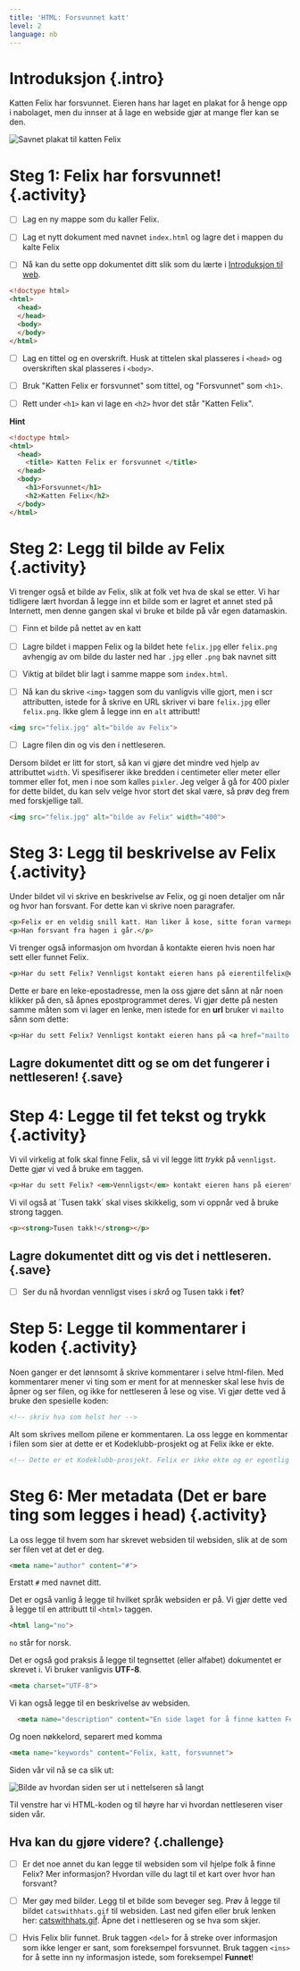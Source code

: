 ```yaml
---
title: 'HTML: Forsvunnet katt'
level: 2
language: nb
---
```



# Introduksjon {.intro}

Katten Felix har forsvunnet. Eieren hans har laget en plakat for å henge opp i
nabolaget, men du innser at å lage en webside gjør at mange fler kan se den.

![Savnet plakat til katten Felix](missingcat.png)


# Steg 1: Felix har forsvunnet! {.activity}

- [ ] Lag en ny mappe som du kaller Felix.

- [ ] Lag et nytt dokument med navnet `index.html` og lagre det i mappen du kalte Felix

- [ ] Nå kan du sette opp dokumentet ditt slik som du lærte i [Introduksjon til
      web](../introduksjon_til_web/introduksjon_til_web.html).

```html
<!doctype html>
<html>
  <head>
  </head>
  <body>
  </body>
</html>
```

- [ ] Lag en tittel og en overskrift. Husk at tittelen skal plasseres i `<head>`
      og overskriften skal plasseres i `<body>`.

- [ ] Bruk "Katten Felix er forsvunnet" som tittel, og "Forsvunnet" som `<h1>`.

- [ ] Rett under `<h1>` kan vi lage en `<h2>` hvor det står "Katten Felix".


<toggle>
  <strong>Hint</strong>
  <hide>

```html
<!doctype html>
<html>
  <head>
    <title> Katten Felix er forsvunnet </title>
  </head>
  <body>
    <h1>Forsvunnet</h1>
    <h2>Katten Felix</h2>
  </body>
</html>
```
  </hide>
</toggle>


# Steg 2: Legg til bilde av Felix {.activity}

Vi trenger også et bilde av Felix, slik at folk vet hva de skal se etter. Vi har
tidligere lært hvordan å legge inn et bilde som er lagret et annet sted på
Internett, men denne gangen skal vi bruke et bilde på vår egen datamaskin.

- [ ] Finn et bilde på nettet av en katt

- [ ] Lagre bildet i mappen Felix og la bildet hete `felix.jpg` eller
      `felix.png` avhengig av om bilde du laster ned har `.jpg` eller `.png` bak
      navnet sitt

- [ ] Viktig at bildet blir lagt i samme mappe som `index.html`.

- [ ] Nå kan du skrive `<img>` taggen som du vanligvis ville gjort, men i scr
      attributten, istede for å skrive en URL skriver vi bare `felix.jpg` eller
      `felix.png`. Ikke glem å legge inn en `alt` attributt!

```html
<img src="felix.jpg" alt="bilde av Felix">
```

- [ ] Lagre filen din og vis den i nettleseren.

Dersom bildet er litt for stort, så kan vi gjøre det mindre ved hjelp av
attributtet `width`. Vi spesifiserer ikke bredden i centimeter eller meter eller
tommer eller fot, men i noe som kalles `pixler`. Jeg velger å gå for 400 pixler
for dette bildet, du kan selv velge hvor stort det skal være, så prøv deg frem
med forskjellige tall.

```html
<img src="felix.jpg" alt="bilde av Felix" width="400">
```



# Steg 3: Legg til beskrivelse av Felix {.activity}


Under bildet vil vi skrive en beskrivelse av Felix, og gi noen detaljer om når
og hvor han forsvant. For dette kan vi skrive noen paragrafer.

```html
<p>Felix er en veldig snill katt. Han liker å kose, sitte foran varmepumpa og lekemusa si. Pelsen hans er oransje. </p>
<p>Han forsvant fra hagen i går.</p>
```

Vi trenger også informasjon om hvordan å kontakte eieren hvis noen har sett
eller funnet Felix.

```html
<p>Har du sett Felix? Vennligst kontakt eieren hans på eierentilfelix@email.com</p>
```

Dette er bare en leke-epostadresse, men la oss gjøre det sånn at når noen
klikker på den, så åpnes epostprogrammet deres. Vi gjør dette på nesten samme
måten som vi lager en lenke, men istede for en __url__ bruker vi `mailto` sånn
som dette:

```html
<p>Har du sett Felix? Vennligst kontakt eieren hans på <a href="mailto:eierentilfelix@email.com">eierentilfelix@email.com</a></p>
```

## Lagre dokumentet ditt og se om det fungerer i nettleseren! {.save}


# Step 4: Legge til fet tekst og trykk {.activity}

Vi vil virkelig at folk skal finne Felix, så vi vil legge litt *trykk* på
`vennligst`. Dette gjør vi ved å bruke em taggen.

```html
<p>Har du sett Felix? <em>Vennligst</em> kontakt eieren hans på eierentilfelix@email.com</p>
```

Vi vil også at ´Tusen takk´ skal vises skikkelig, som vi oppnår ved å bruke
strong taggen.

```html
<p><strong>Tusen takk!</strong></p>
```

## Lagre dokumentet ditt og vis det i nettleseren. {.save}

- [ ] Ser du nå hvordan vennligst vises i *skrå* og Tusen takk i **fet**?


# Step 5: Legge til kommentarer i koden {.activity}

Noen ganger er det lønnsomt å skrive kommentarer i selve html-filen. Med
kommentarer mener vi ting som er ment for at mennesker skal lese hvis de åpner
og ser filen, og ikke for nettleseren å lese og vise. Vi gjør dette ved å bruke
den spesielle koden:

```html
<!-- skriv hva som helst her -->
```

Alt som skrives mellom pilene er kommentaren. La oss legge en kommentar i filen
som sier at dette er et Kodeklubb-prosjekt og at Felix ikke er ekte.

```html
<!-- Dette er et Kodeklubb-prosjekt. Felix er ikke ekte og er egentlig ikke forsvunnet. -->
```


# Steg 6: Mer metadata (Det er bare ting som legges i head) {.activity}

La oss legge til hvem som har skrevet websiden til websiden, slik at de som ser
filen vet at det er deg.

```html
<meta name="author" content="#">
```

Erstatt `#` med navnet ditt.

Det er også vanlig å legge til hvilket språk websiden er på. Vi gjør dette ved å
legge til en attributt til `<html>` taggen.

```html
<html lang="no">
```

`no` står for norsk.

Det er også god praksis å legge til tegnsettet (eller alfabet) dokumentet er
skrevet i. Vi bruker vanligvis __UTF-8__.

```html
<meta charset="UTF-8">
```

Vi kan også legge til en beskrivelse av websiden.

```html
  <meta name="description" content="En side laget for å finne katten Felix">
```

Og noen nøkkelord, separert med komma

```html
<meta name="keywords" content="Felix, katt, forsvunnet">
```


Siden vår vil nå se ca slik ut:

![Bilde av hvordan siden ser ut i nettelseren så langt](screenshot_jsbin.png)

Til venstre har vi HTML-koden og til høyre har vi hvordan nettleseren viser siden vår.

## Hva kan du gjøre videre? {.challenge}

- [ ] Er det noe annet du kan legge til websiden som vil hjelpe folk å finne
      Felix? Mer informasjon? Hvordan ville du lagt til et kart over hvor han
      forsvant?

- [ ] Mer gøy med bilder. Legg til et bilde som beveger seg. Prøv å legge til
      bildet `catswithhats.gif` til websiden. Last ned gifen eller bruk lenken
      her: [catswithhats.gif](../forsvunnet_katt/ressurser/catswithhats.gif).
      Åpne det i nettleseren og se hva som skjer.

- [ ] Hvis Felix blir funnet. Bruk taggen `<del>` for å streke over informasjon
      som ikke lenger er sant, som foreksempel forsvunnet. Bruk taggen `<ins>`
      for å sette inn ny informasjon istede, som foreksempel __Funnet__!
